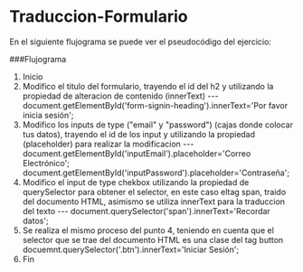 # Traduccion-Formulario
En el siguiente flujograma se puede ver el pseudocódigo  del ejercicio:
  
###Flujograma
1. Inicio
2. Modifico el titulo del formulario, trayendo el id del h2 y utilizando la propiedad de alteracion de contenido (innerText)   --- document.getElementById('form-signin-heading').innerText='Por favor inicia sesión'; 
3. Modifico los inputs de type ("email" y "password") (cajas donde colocar tus datos), trayendo el id de los input y utilizando la propiedad (placeholder) para realizar la modificacion --- document.getElementById('inputEmail').placeholder='Correo Electrónico';
document.getElementById('inputPassword').placeholder='Contraseña';
4. Modifico el input de type chekbox utilizando la propiedad de querySelector para obtener el selector, en este caso eltag span, traido del documento HTML, asimismo se utiliza innerText para la traduccion del texto --- document.querySelector('span').innerText='Recordar datos';
5. Se realiza el mismo proceso del punto 4, teniendo en cuenta que el selector que se trae del documento HTML es una clase del tag button docuemnt.querySelector('.btn').innerText='Iniciar Sesión';  
6. Fin
